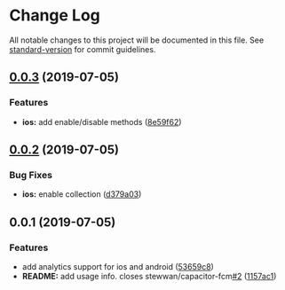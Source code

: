 # Change Log

All notable changes to this project will be documented in this file. See [standard-version](https://github.com/conventional-changelog/standard-version) for commit guidelines.

<a name="0.0.3"></a>
## [0.0.3](https://github.com/stewwan/capacitor-analytics/compare/v0.0.2...v0.0.3) (2019-07-05)


### Features

* **ios:** add enable/disable methods ([8e59f62](https://github.com/stewwan/capacitor-analytics/commit/8e59f62))



<a name="0.0.2"></a>
## [0.0.2](https://github.com/stewwan/capacitor-analytics/compare/v0.0.1...v0.0.2) (2019-07-05)


### Bug Fixes

* **ios:** enable collection ([d379a03](https://github.com/stewwan/capacitor-analytics/commit/d379a03))



<a name="0.0.1"></a>
## 0.0.1 (2019-07-05)


### Features

* add analytics support for ios and android ([53659c8](https://github.com/stewwan/capacitor-analytics/commit/53659c8))
* **README:** add usage info. closes stewwan/capacitor-fcm[#2](https://github.com/stewwan/capacitor-analytics/issues/2) ([1157ac1](https://github.com/stewwan/capacitor-analytics/commit/1157ac1))
